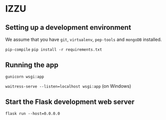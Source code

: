 # IZZU

## Setting up a development environment

We assume that you have `git`, `virtualenv`, `pep-tools` and `mongoDB` installed.

```pip-compile```
```pip install -r requirements.txt```

## Running the app

```gunicorn wsgi:app```

```waitress-serve --listen=localhost wsgi:app``` (on Windows)

## Start the Flask development web server

```flask run --host=0.0.0.0```
